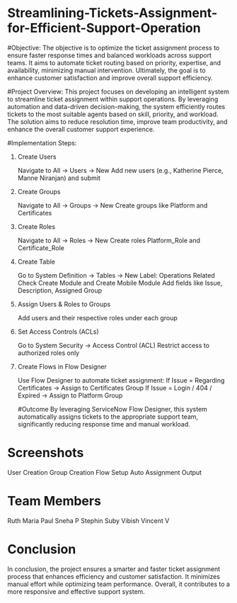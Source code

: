 # Streamlining-Tickets-Assignment-for-Efficient-Support-Operation

#Objective: 
The objective is to optimize the ticket assignment process to ensure faster response times and balanced workloads across support teams.
It aims to automate ticket routing based on priority, expertise, and availability, minimizing manual intervention.
Ultimately, the goal is to enhance customer satisfaction and improve overall support efficiency.

#Project Overview:
This project focuses on developing an intelligent system to streamline ticket assignment within support operations. By leveraging automation and data-driven decision-making, the system efficiently routes tickets to the most suitable agents based on skill, priority, and workload. The solution aims to reduce resolution time, improve team productivity, and enhance the overall customer support experience.

#Implementation Steps:
1. Create Users

    Navigate to All → Users → New
    Add new users (e.g., Katherine Pierce, Manne Niranjan) and submit

2. Create Groups

    Navigate to All → Groups → New
    Create groups like Platform and Certificates

3. Create Roles

    Navigate to All → Roles → New
    Create roles Platform_Role and Certificate_Role

4. Create Table

    Go to System Definition → Tables → New
    Label: Operations Related
    Check Create Module and Create Mobile Module
    Add fields like Issue, Description, Assigned Group

5. Assign Users & Roles to Groups

    Add users and their respective roles under each group

6. Set Access Controls (ACLs)

    Go to System Security → Access Control (ACL)
    Restrict access to authorized roles only

7. Create Flows in Flow Designer

    Use Flow Designer to automate ticket assignment:
        If Issue = Regarding Certificates → Assign to Certificates Group
        If Issue = Login / 404 / Expired → Assign to Platform Group

   #Outcome
By leveraging ServiceNow Flow Designer, this system automatically assigns tickets to the appropriate support team, significantly reducing response time and manual workload.

  # Screenshots
User Creation
Group Creation 
Flow Setup
Auto Assignment Output


# Team Members

  Ruth Maria Paul
  Sneha P
  Stephin Suby
  Vibish Vincent V

# Conclusion 
 In conclusion, the project ensures a smarter and faster ticket assignment process that enhances efficiency and customer satisfaction. It minimizes manual effort while optimizing team performance. Overall, it contributes to a more responsive and effective support system.


